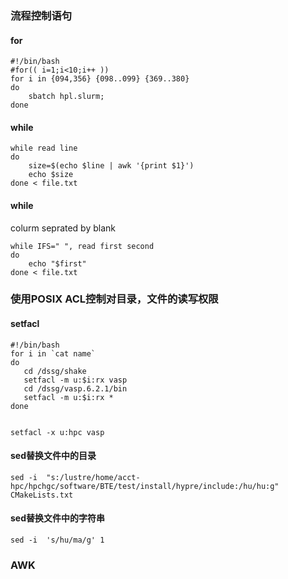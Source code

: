 

### 流程控制语句

#### for
```
#!/bin/bash
#for(( i=1;i<10;i++ ))
for i in {094,356} {098..099} {369..380}
do
    sbatch hpl.slurm;
done
```
#### while
```
while read line
do 
    size=$(echo $line | awk '{print $1}')
    echo $size
done < file.txt
```

#### while 
colurm seprated by blank
```
while IFS=" ", read first second
do
    echo "$first"
done < file.txt
```

### 使用POSIX ACL控制对目录，文件的读写权限
#### setfacl
```
#!/bin/bash
for i in `cat name`
do
   cd /dssg/shake
   setfacl -m u:$i:rx vasp
   cd /dssg/vasp.6.2.1/bin
   setfacl -m u:$i:rx *
done


setfacl -x u:hpc vasp
```

#### sed替换文件中的目录
```
sed -i  "s:/lustre/home/acct-hpc/hpchgc/software/BTE/test/install/hypre/include:/hu/hu:g" CMakeLists.txt
```

#### sed替换文件中的字符串
```
sed -i  's/hu/ma/g' 1
```
### **AWK**


